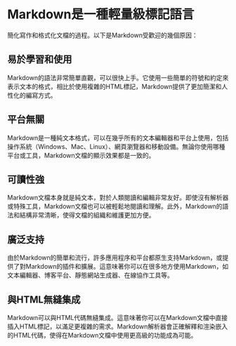 # Markdown是一種輕量級標記語言
簡化寫作和格式化文檔的過程。以下是Markdown受歡迎的幾個原因：

## 易於學習和使用
Markdown的語法非常簡單直觀，可以很快上手。它使用一些簡單的符號和約定來表示文本的格式，相比於使用複雜的HTML標記，Markdown提供了更加簡潔和人性化的編寫方式。

## 平台無關
Markdown是一種純文本格式，可以在幾乎所有的文本編輯器和平台上使用，包括操作系統（Windows、Mac、Linux）、網頁瀏覽器和移動設備。無論你使用哪種平台或工具，Markdown文檔的顯示效果都是一致的。

## 可讀性強
Markdown文檔本身就是純文本，對於人類閱讀和編輯非常友好。即使沒有解析器或特殊工具，Markdown文檔也可以被輕鬆地閱讀和理解。此外，Markdown的語法和結構非常清晰，使得文檔的組織和維護更加方便。

## 廣泛支持
由於Markdown的簡單和流行，許多應用程序和平台都原生支持Markdown，或提供了對Markdown的插件和擴展。這意味著你可以在很多地方使用Markdown，如文本編輯器、博客平台、靜態網站生成器、在線協作工具等。

## 與HTML無縫集成
Markdown可以與HTML代碼無縫集成。這意味著你可以在Markdown文檔中直接插入HTML標記，以滿足更複雜的需求。Markdown解析器會正確解釋和渲染嵌入的HTML代碼，使得在Markdown文檔中使用更高級的功能成為可能。
